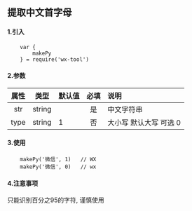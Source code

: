 ## 提取中文首字母

#### 1.引入

```
    var {
        makePy
    } = require('wx-tool')
```

#### 2.参数

|  属性   | 类型    | 默认值 | 必填   | 说明            |
| :-------: | :------: | ------ | :--------: | :--------|
|  str  | string  |        | 是 | 中文字符串 |
| type  | string |    1    | 否 | 大小写 默认大写   可选 0     |

#### 3.使用

```
    makePy('微信', 1)   // WX
    makePy('微信', 0)   // wx

```

#### 4.注意事项

只能识别百分之95的字符, 谨慎使用